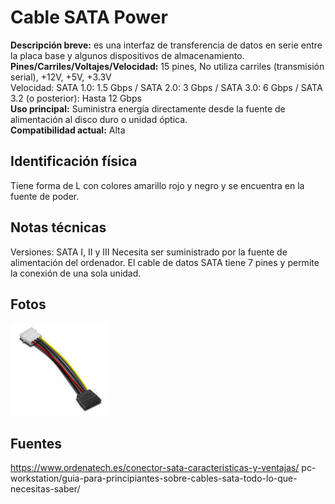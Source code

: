 # Cable SATA Power

**Descripción breve:** es una interfaz de transferencia de datos
en serie entre la placa base y algunos dispositivos de almacenamiento. <br>
**Pines/Carriles/Voltajes/Velocidad:** 15 pines, No utiliza carriles (transmisión serial), 
+12V, +5V, +3.3V <br>
Velocidad: SATA 1.0: 1.5 Gbps / SATA 2.0: 3 Gbps / SATA 3.0: 6 Gbps / SATA 3.2 (o posterior): Hasta 12 Gbps <br>
**Uso principal:** Suministra energía directamente desde la fuente de alimentación al disco duro o unidad óptica. <br>
**Compatibilidad actual:** Alta

## Identificación física

Tiene forma de L con colores amarillo rojo y negro y se encuentra en la fuente de poder.

## Notas técnicas

Versiones: SATA I, II y III
Necesita ser suministrado por la fuente de alimentación del ordenador.
El cable de datos SATA tiene 7 pines y permite la conexión de una sola unidad. 

## Fotos
![SATA POWER](../../../assets/img/10-conectores_internos/SATA.jpg "SATA POWER")
## Fuentes
https://www.ordenatech.es/conector-sata-caracteristicas-y-ventajas/
pc-workstation/guia-para-principiantes-sobre-cables-sata-todo-lo-que-necesitas-saber/
